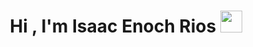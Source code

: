 <h1 align="center"><b>Hi , I'm Isaac Enoch Rios </b><img src="https://media.giphy.com/media/hvRJCLFzcasrR4ia7z/giphy.gif" width="35"></h1>

<!--
**isaacerios/isaacerios** is a ✨ _special_ ✨ repository because its `README.md` (this file) appears on your GitHub profile.

Here are some ideas to get you started:

- 🔭 I’m currently working on ...
- 🌱 I’m currently learning ...
- 👯 I’m looking to collaborate on ...
- 🤔 I’m looking for help with ...
- 💬 Ask me about ...
- 📫 How to reach me: ...
- 😄 Pronouns: ...
- ⚡ Fun fact: ...
-->
